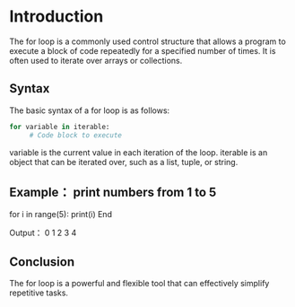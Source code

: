 
# Introduction

The for loop is a commonly used control structure that allows a program to execute a block of code repeatedly for a specified number of times. It is often used to iterate over arrays or collections.

## Syntax

The basic syntax of a for loop is as follows:

```python
for variable in iterable:
     # Code block to execute
```

variable is the current value in each iteration of the loop.
iterable is an object that can be iterated over, such as a list, tuple, or string.

## Example： print numbers from 1 to 5

for i in range(5):
    print(i)
End

Output：
0
1
2
3
4

## Conclusion

The for loop is a powerful and flexible tool that can effectively simplify repetitive tasks.